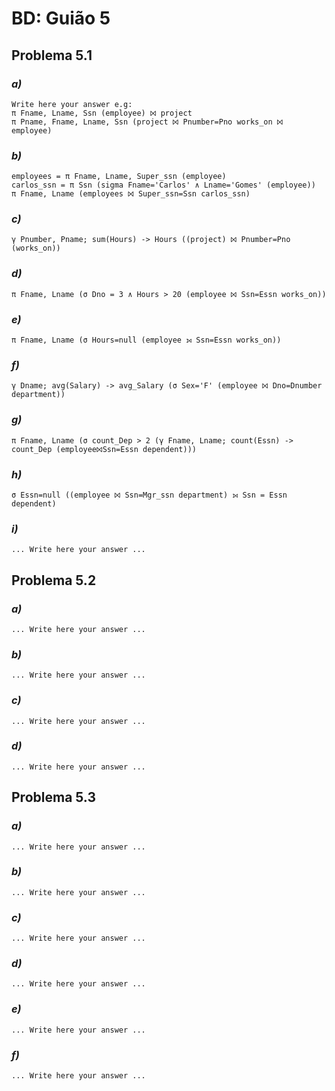 # BD: Guião 5


## ​Problema 5.1
 
### *a)*

```
Write here your answer e.g:
π Fname, Lname, Ssn (employee) ⨝ project
π Pname, Fname, Lname, Ssn (project ⨝ Pnumber=Pno works_on ⨝ employee) 
```


### *b)* 

```
employees = π Fname, Lname, Super_ssn (employee)
carlos_ssn = π Ssn (sigma Fname='Carlos' ∧ Lname='Gomes' (employee))
π Fname, Lname (employees ⨝ Super_ssn=Ssn carlos_ssn)
```


### *c)* 

```
γ Pnumber, Pname; sum(Hours) -> Hours ((project) ⨝ Pnumber=Pno (works_on))
```


### *d)* 

```
π Fname, Lname (σ Dno = 3 ∧ Hours > 20 (employee ⨝ Ssn=Essn works_on))
```


### *e)* 

```
π Fname, Lname (σ Hours=null (employee ⟕ Ssn=Essn works_on))
```


### *f)* 

```
γ Dname; avg(Salary) -> avg_Salary (σ Sex='F' (employee ⨝ Dno=Dnumber department))
```


### *g)* 

```
π Fname, Lname (σ count_Dep > 2 (γ Fname, Lname; count(Essn) -> count_Dep (employee⨝Ssn=Essn dependent)))
```


### *h)* 

```
σ Essn=null ((employee ⨝ Ssn=Mgr_ssn department) ⟕ Ssn = Essn dependent)
```


### *i)* 

```
... Write here your answer ...
```


## ​Problema 5.2

### *a)*

```
... Write here your answer ...
```

### *b)* 

```
... Write here your answer ...
```


### *c)* 

```
... Write here your answer ...
```


### *d)* 

```
... Write here your answer ...
```


## ​Problema 5.3

### *a)*

```
... Write here your answer ...
```

### *b)* 

```
... Write here your answer ...
```


### *c)* 

```
... Write here your answer ...
```


### *d)* 

```
... Write here your answer ...
```

### *e)* 

```
... Write here your answer ...
```

### *f)* 

```
... Write here your answer ...
```
